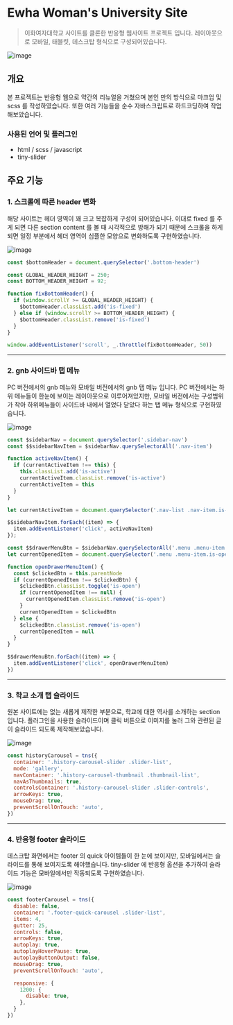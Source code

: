 # Ewha Woman's University Site
> 이화여자대학교 사이트를 클론한 반응형 웹사이트 프로젝트 입니다. 레이아웃으로 모바일, 태블릿, 데스크탑 형식으로 구성되어있습니다.  

![image](https://user-images.githubusercontent.com/83049523/169684766-764c6e80-5fc7-4272-8df7-52668e6de991.png)


## 개요
본 프로젝트는 반응형 웹으로 약간의 리뉴얼을 거쳤으며 본인 만의 방식으로 마크업 및 scss 를 작성하였습니다. 또한 여러 기능들을 순수 자바스크립트로 하드코딩하여 작업 해보았습니다.

### 사용된 언어 및 플러그인
- html / scss / javascript
- tiny-slider


## 주요 기능

### 1. 스크롤에 따른 header 변화
해당 사이트는 헤더 영역이 꽤 크고 복잡하게 구성이 되어있습니다. 이대로 fixed 를 주게 되면 다른 section content 를 볼 때 시각적으로 방해가 되기 때문에 스크롤을 하게 되면 일정 부분에서 헤더 영역이 심플한 모양으로 변화하도록 구현하였습니다. 

![image](https://user-images.githubusercontent.com/83049523/169683767-0747e731-f85c-4b39-8e87-043fa9cca257.png)

``` javascript
const $bottomHeader = document.querySelector('.bottom-header')

const GLOBAL_HEADER_HEIGHT = 250;
const BOTTOM_HEADER_HEIGHT = 92;

function fixBottomHeader() {
  if (window.scrollY >= GLOBAL_HEADER_HEIGHT) {
    $bottomHeader.classList.add('is-fixed')
  } else if (window.scrollY >= BOTTOM_HEADER_HEIGHT) {
    $bottomHeader.classList.remove('is-fixed')
  }
}

window.addEventListener('scroll', _.throttle(fixBottomHeader, 50))
```

---

### 2. gnb 사이드바 탭 메뉴

PC 버전에서의 gnb 메뉴와 모바일 버전에서의 gnb 탭 메뉴 입니다. PC 버전에서는 하위 메뉴들이 한눈에 보이는 레이아웃으로 이루어져있지만, 모바일 버전에서는 구성범위가 작아 하위메뉴들이 사이드바 내에서 열었다 닫았다 하는 탭 메뉴 형식으로 구현하였습니다.

![image](https://user-images.githubusercontent.com/83049523/169683644-9a7b99fa-9947-4417-be84-f190cf0e0eba.png)

``` javascript
const $sidebarNav = document.querySelector('.sidebar-nav')
const $$sidebarNavItem = $sidebarNav.querySelectorAll('.nav-item')

function activeNavItem() {
  if (currentActiveItem !== this) {
    this.classList.add('is-active')
    currentActiveItem.classList.remove('is-active')
    currentActiveItem = this
  }
}

let currentActiveItem = document.querySelector('.nav-list .nav-item.is-active');

$$sidebarNavItem.forEach((item) => {
  item.addEventListener('click', activeNavItem)
});

const $$drawerMenuBtn = $sidebarNav.querySelectorAll('.menu .menu-item > a');
let currentOpenedItem = document.querySelector('.menu .menu-item.is-open');

function openDrawerMenuItem() {
  const $clickedBtn = this.parentNode
  if (currentOpenedItem !== $clickedBtn) {
    $clickedBtn.classList.toggle('is-open')
    if (currentOpenedItem !== null) {
      currentOpenedItem.classList.remove('is-open')
    }
    currentOpenedItem = $clickedBtn
  } else {
    $clickedBtn.classList.remove('is-open')
    currentOpenedItem = null
  }
}

$$drawerMenuBtn.forEach((item) => {
  item.addEventListener('click', openDrawerMenuItem)
})
```

---

### 3. 학교 소개 탭 슬라이드
원본 사이트에는 없는 새롭게 제작한 부분으로, 학교에 대한 역사를 소개하는 section 입니다. 플러그인을 사용한 슬라이드이며 클릭 버튼으로 이미지를 눌러 그와 관련된 글이 슬라이드 되도록 제작해보았습니다. 

![image](https://user-images.githubusercontent.com/83049523/169683794-7f79ed6b-6d20-45c1-a5cb-0c8edd056d54.png)

``` javascript
const historyCarousel = tns({
  container: '.history-carousel-slider .slider-list',
  mode: 'gallery',
  navContainer: '.history-carousel-thumbnail .thumbnail-list',
  navAsThumbnails: true,
  controlsContainer: '.history-carousel-slider .slider-controls',
  arrowKeys: true,
  mouseDrag: true,
  preventScrollOnTouch: 'auto',
})
```
---

### 4. 반응형 footer 슬라이드
데스크탑 화면에서는 footer 의 quick 아이템들이 한 눈에 보이지만, 모바일에서는 슬라이드를 통해 보여지도록 해야했습니다. tiny-slider 에 반응형 옵션을 추가하여 슬라이드 기능은 모바일에서만 작동되도록 구현하였습니다.

![image](https://user-images.githubusercontent.com/83049523/169683814-7f4bcf6e-0710-42c8-8e1b-b4ce0c639aa6.png)

``` javascript
const footerCarousel = tns({
  disable: false,
  container: '.footer-quick-carousel .slider-list',
  items: 4,
  gutter: 25,
  controls: false,
  arrowKeys: true,
  autoplay: true,
  autoplayHoverPause: true,
  autoplayButtonOutput: false,
  mouseDrag: true,
  preventScrollOnTouch: 'auto',

  responsive: {
    1200: {
      disable: true,
    },
  }
})
```
